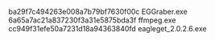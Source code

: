 ba29f7c494263e008a7b79bf7630f00c  EGGraber.exe
6a65a7ac21a837230f3a31e5875bda3f  ffmpeg.exe
cc949f31efe50a7231d18a94363840fd  eagleget_2.0.2.6.exe
